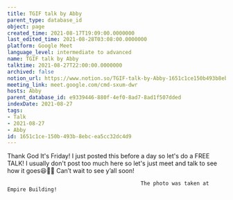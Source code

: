 ```yaml
---
title: TGIF talk by Abby
parent_type: database_id
object: page
created_time: 2021-08-17T19:09:00.0000000
last_edited_time: 2021-08-28T03:08:00.0000000
platform: Google Meet
language_level: intermediate to advanced
name: TGIF talk by Abby
talktime: 2021-08-27T22:00:00.0000000
archived: false
notion_url: https://www.notion.so/TGIF-talk-by-Abby-1651c1ce150b493b8ebcea5cc32dc4d9
meeting_link: meet.google.com/cmd-sxum-dwr
hosts: Abby
parent_database_id: e9339446-880f-4ef0-8ad7-8ad1f507dded
indexDate: 2021-08-27
tags:
- Talk
- 2021-08-27
- Abby
id: 1651c1ce-150b-493b-8ebc-ea5cc32dc4d9
---
```




Thank God It's Friday! I just posted this before a day so let's do a FREE TALK!
I usually don't post too much here so let's just meet and talk to see how it goes😆👍🏻
Can’t wait to see y’all soon!



                                               The photo was taken at Empire Building!











